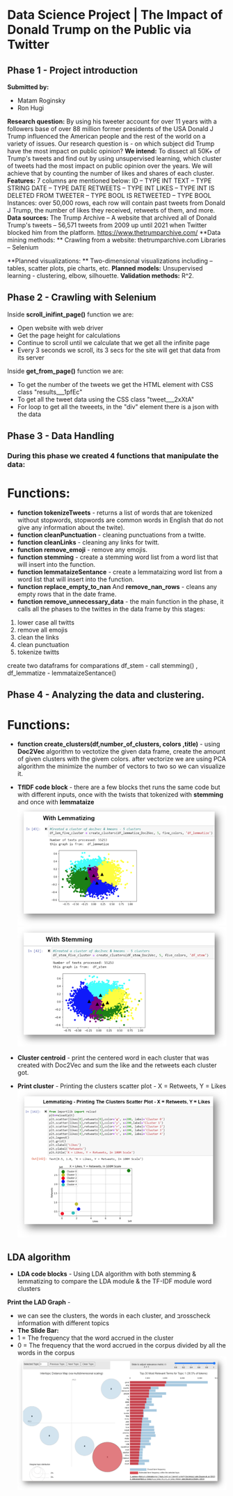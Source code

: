 # Data Science Project | The Impact of Donald Trump on the Public via Twitter


## Phase 1 - Project introduction

**Submitted by:**

* Matam Roginsky
* Ron Hugi

**Research question:**
By using his tweeter account for over 11 years with a followers base of over 88 million former presidents of the USA Donald J Trump influenced the American people and the rest of the world on a variety of issues. Our research question is - on which subject did Trump have the most impact on public opinion?
**We intend:**
To dissect all 50K+ of Trump's tweets and find out by using unsupervised learning, which cluster of tweets had the most impact on public opinion over the years. We will achieve that by counting the number of likes and shares of each cluster.
**Features:**
7  columns are mentioned below:
ID – TYPE INT
TEXT – TYPE STRING
DATE – TYPE DATE
RETWEETS – TYPE INT
LIKES – TYPE INT
IS DELETED FROM TWEETER – TYPE BOOL
IS RETWEETED – TYPE BOOL
Instances:
 over 50,000 rows, each row will contain past tweets from Donald J Trump, the number of likes they received, retweets of them, and more.
**Data sources:**
The Trump Archive – A website that archived all of Donald Trump's tweets – 56,571 tweets from 2009 up until 2021 when Twitter blocked him from the platform.
https://www.thetrumparchive.com/
**Data mining methods:  **
Crawling from a website: thetrumparchive.com
Libraries – Selenium

**Planned visualizations: **
Two-dimensional visualizations including – tables, scatter plots, pie charts, etc.
**Planned models:**
Unsupervised learning - clustering, elbow, silhouette. 
**Validation methods:**
R^2.



## Phase 2 - Crawling with Selenium
Inside **scroll_inifint_page()** function we are:
* Open website with web driver
* Get the page height for calculations
* Continue to scroll until we calculate that we get all the infinite page
* Every 3 seconds we scroll, its 3 secs for the site will get that data from its server

Inside **get_from_page()** function we are:
* To get the number of the tweets we get the HTML element with CSS class "results___1pfEc"
* To get all the tweet data using the CSS class "tweet___2xXtA"
* For loop to get all the tweeets, in the "div" element there is a json with the data


## Phase 3 - Data Handling
### During this phase we created 4 functions that manipulate the data:

# Functions:
* **function tokenizeTweets** - returns a list of words that are tokenized without stopwords, stopwords are common words in English that do not give any information about the twite).
* **function cleanPunctuation** - cleaning punctuations from a twitte.
* **function cleanLinks** - cleaning any links for twitt.
* **function remove_emoji** - remove any emojis.
* **function stemming** - create a stemming word list from a word list that will insert into the function.
* **function lemmataizeSentance** - create a lemmataizing word list from a word list that will insert into the function.
* **function replace_empty_to_nan** And **remove_nan_rows** - cleans any empty rows that in the date frame.
* **function remove_unnecessary_data** - the main function in the phase, it calls all the phases to the twittes in the data frame by this stages: 
1) lower case all twitts
2) remove all emojis
3) clean the links
4) clean punctuation
5) tokenize twitts

create two dataframs for comparations df_stem - call stemming() , df_lemmatize - lemmataizeSentance()


## Phase 4 - Analyzing the data and clustering.
# Functions:
* **function create_clusters(df,number_of_clusters, colors ,title)** - using **Doc2Vec** algorithm to vectotize the given data frame, create the amount of given clusters with the givem colors. after vectorize we are using PCA algorithm the minimize the number of vectors to two so we can visualize it.

* **TfIDF code block** - there are a few blocks thet runs the same code but with different inputs, once with the twists that tokenized with **stemming** and once with **lemmataize**
![](Pictures/LemCluster.PNG)
![](Pictures/stCluster.PNG) 

* **Cluster centroid** - print the centered word in each cluster that was created with Doc2Vec and  sum the like and the retweets each cluster got.

* **Print cluster** - Printing the clusters scatter plot - X = Retweets, Y = Likes
![](Pictures/TFIDF.PNG)


## LDA algorithm 

* **LDA code blocks** - Using LDA algorithm with both stemming & lemmatizing to compare the LDA module & the TF-IDF module word clusters

**Print the LAD Graph**  - 
* we can see the clusters, the words in each cluster, and בrosscheck information with different topics
* **The Slide Bar:**
* 1 = The frequency that the word accrued in the cluster 
* 0 = The frequency that the word accrued in the corpus divided by all the words in the corpus
![](Pictures/LDA.PNG)
